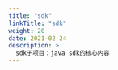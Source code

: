 ```yaml
---
title: "sdk"
linkTitle: "sdk"
weight: 20
date: 2021-02-24
description: >
  sdk子项目：java sdk的核心内容
---
```




